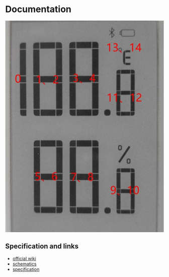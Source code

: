 # Documentation

![pixels-spec](./docs/pixels-spec.jpg)

## Specification and links

- [official wiki](https://www.waveshare.com/wiki/1.9inch_Segment_e-Paper_Module_Manual#Arduino)
- [schematics](https://www.waveshare.com/w/upload/3/35/1.9inch_Segment_e-Paper_Module01.pdf)
- [specification](https://www.waveshare.com/w/upload/b/bd/IST7134.pdf)
